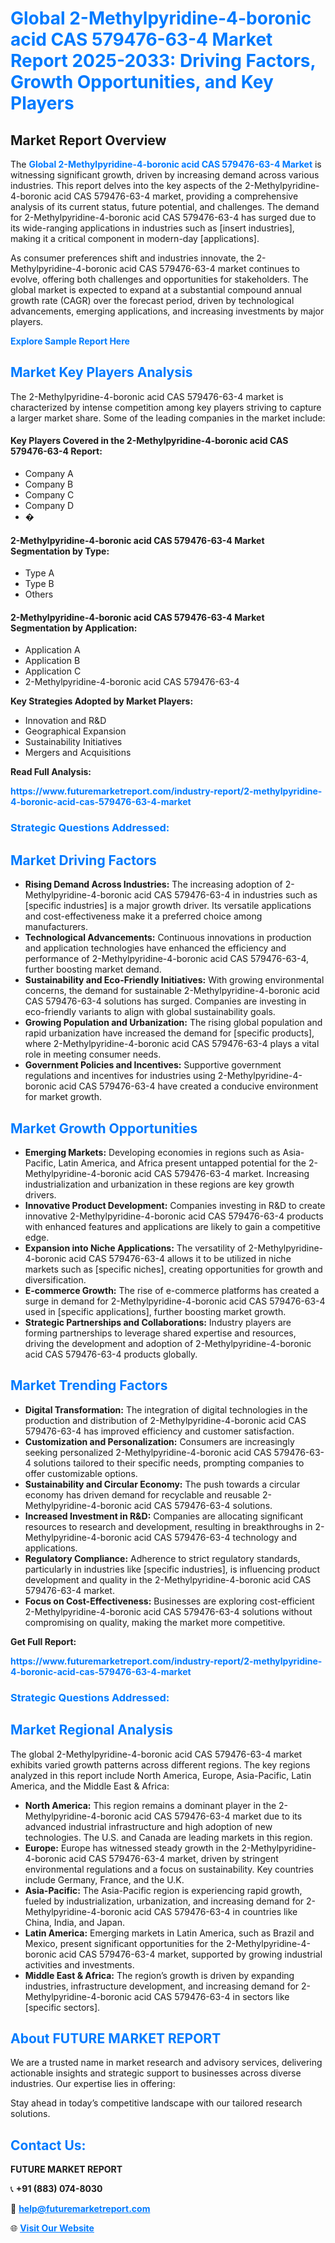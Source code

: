 <h1 style="color: #007BFF;">Global 2-Methylpyridine-4-boronic acid CAS 579476-63-4 Market Report 2025-2033: Driving Factors, Growth Opportunities, and Key Players</h1>

<section id="overview">
<h2>Market Report Overview</h2>
<p>The <a href="https://www.futuremarketreport.com/industry-report/2-methylpyridine-4-boronic-acid-cas-579476-63-4-market" style="color: #007BFF; text-decoration: none;"><strong>Global 2-Methylpyridine-4-boronic acid CAS 579476-63-4 Market</strong></a> is witnessing significant growth, driven by increasing demand across various industries. This report delves into the key aspects of the 2-Methylpyridine-4-boronic acid CAS 579476-63-4 market, providing a comprehensive analysis of its current status, future potential, and challenges. The demand for 2-Methylpyridine-4-boronic acid CAS 579476-63-4 has surged due to its wide-ranging applications in industries such as [insert industries], making it a critical component in modern-day [applications].</p>
<p>As consumer preferences shift and industries innovate, the 2-Methylpyridine-4-boronic acid CAS 579476-63-4 market continues to evolve, offering both challenges and opportunities for stakeholders. The global market is expected to expand at a substantial compound annual growth rate (CAGR) over the forecast period, driven by technological advancements, emerging applications, and increasing investments by major players.</p>
</section>

<section id="overview">
<p><a href="https://www.futuremarketreport.com/request-sample/reportId=119307" style="color: #007BFF; text-decoration: none;"><strong>Explore Sample Report Here</strong></a></p>
</section>

<section id="key-players">
<h2 style="color: #007BFF;">Market Key Players Analysis</h2>
<p>The 2-Methylpyridine-4-boronic acid CAS 579476-63-4 market is characterized by intense competition among key players striving to capture a larger market share. Some of the leading companies in the market include:</p>
<h4>Key Players Covered in the 2-Methylpyridine-4-boronic acid CAS 579476-63-4 Report:</h4>
<ul><li>Company A</li><li>Company B</li><li>Company C</li><li>Company D</li><li>�</li></ul>
<h4>2-Methylpyridine-4-boronic acid CAS 579476-63-4 Market Segmentation by Type:</h4>
<ul><li>Type A</li><li>Type B</li><li>Others</li></ul>

<h4>2-Methylpyridine-4-boronic acid CAS 579476-63-4 Market Segmentation by Application:</h4>
<ul><li>Application A</li><li>Application B</li><li>Application C</li><li>2-Methylpyridine-4-boronic acid CAS 579476-63-4</li></ul>
<p><strong>Key Strategies Adopted by Market Players:</strong></p>
<ul>
<li>Innovation and R&D</li>
<li>Geographical Expansion</li>
<li>Sustainability Initiatives</li>
<li>Mergers and Acquisitions</li>
</ul>
</section>

<section>
<p><strong>Read Full Analysis: </strong></p><a href="https://www.futuremarketreport.com/industry-report/2-methylpyridine-4-boronic-acid-cas-579476-63-4-market" style="color: #007BFF; text-decoration: none;"><strong>https://www.futuremarketreport.com/industry-report/2-methylpyridine-4-boronic-acid-cas-579476-63-4-market</strong></a>
<h3 style="color: #007BFF;">Strategic Questions Addressed:</h3>
</section>

<section id="driving-factors">
<h2 style="color: #007BFF;">Market Driving Factors</h2>
<ul>
<li><strong>Rising Demand Across Industries:</strong> The increasing adoption of 2-Methylpyridine-4-boronic acid CAS 579476-63-4 in industries such as [specific industries] is a major growth driver. Its versatile applications and cost-effectiveness make it a preferred choice among manufacturers.</li>
<li><strong>Technological Advancements:</strong> Continuous innovations in production and application technologies have enhanced the efficiency and performance of 2-Methylpyridine-4-boronic acid CAS 579476-63-4, further boosting market demand.</li>
<li><strong>Sustainability and Eco-Friendly Initiatives:</strong> With growing environmental concerns, the demand for sustainable 2-Methylpyridine-4-boronic acid CAS 579476-63-4 solutions has surged. Companies are investing in eco-friendly variants to align with global sustainability goals.</li>
<li><strong>Growing Population and Urbanization:</strong> The rising global population and rapid urbanization have increased the demand for [specific products], where 2-Methylpyridine-4-boronic acid CAS 579476-63-4 plays a vital role in meeting consumer needs.</li>
<li><strong>Government Policies and Incentives:</strong> Supportive government regulations and incentives for industries using 2-Methylpyridine-4-boronic acid CAS 579476-63-4 have created a conducive environment for market growth.</li>
</ul>
</section>

<section id="growth-opportunities">
<h2 style="color: #007BFF;">Market Growth Opportunities</h2>
<ul>
<li><strong>Emerging Markets:</strong> Developing economies in regions such as Asia-Pacific, Latin America, and Africa present untapped potential for the 2-Methylpyridine-4-boronic acid CAS 579476-63-4 market. Increasing industrialization and urbanization in these regions are key growth drivers.</li>
<li><strong>Innovative Product Development:</strong> Companies investing in R&D to create innovative 2-Methylpyridine-4-boronic acid CAS 579476-63-4 products with enhanced features and applications are likely to gain a competitive edge.</li>
<li><strong>Expansion into Niche Applications:</strong> The versatility of 2-Methylpyridine-4-boronic acid CAS 579476-63-4 allows it to be utilized in niche markets such as [specific niches], creating opportunities for growth and diversification.</li>
<li><strong>E-commerce Growth:</strong> The rise of e-commerce platforms has created a surge in demand for 2-Methylpyridine-4-boronic acid CAS 579476-63-4 used in [specific applications], further boosting market growth.</li>
<li><strong>Strategic Partnerships and Collaborations:</strong> Industry players are forming partnerships to leverage shared expertise and resources, driving the development and adoption of 2-Methylpyridine-4-boronic acid CAS 579476-63-4 products globally.</li>
</ul>
</section>

<section id="trending-factors">
<h2 style="color: #007BFF;">Market Trending Factors</h2>
<ul>
<li><strong>Digital Transformation:</strong> The integration of digital technologies in the production and distribution of 2-Methylpyridine-4-boronic acid CAS 579476-63-4 has improved efficiency and customer satisfaction.</li>
<li><strong>Customization and Personalization:</strong> Consumers are increasingly seeking personalized 2-Methylpyridine-4-boronic acid CAS 579476-63-4 solutions tailored to their specific needs, prompting companies to offer customizable options.</li>
<li><strong>Sustainability and Circular Economy:</strong> The push towards a circular economy has driven demand for recyclable and reusable 2-Methylpyridine-4-boronic acid CAS 579476-63-4 solutions.</li>
<li><strong>Increased Investment in R&D:</strong> Companies are allocating significant resources to research and development, resulting in breakthroughs in 2-Methylpyridine-4-boronic acid CAS 579476-63-4 technology and applications.</li>
<li><strong>Regulatory Compliance:</strong> Adherence to strict regulatory standards, particularly in industries like [specific industries], is influencing product development and quality in the 2-Methylpyridine-4-boronic acid CAS 579476-63-4 market.</li>
<li><strong>Focus on Cost-Effectiveness:</strong> Businesses are exploring cost-efficient 2-Methylpyridine-4-boronic acid CAS 579476-63-4 solutions without compromising on quality, making the market more competitive.</li>
</ul>
</section>

<section>
<p><strong>Get Full Report: </strong></p><a href="https://www.futuremarketreport.com/industry-report/2-methylpyridine-4-boronic-acid-cas-579476-63-4-market" style="color: #007BFF; text-decoration: none;"><strong>https://www.futuremarketreport.com/industry-report/2-methylpyridine-4-boronic-acid-cas-579476-63-4-market</strong></a>
<h3 style="color: #007BFF;">Strategic Questions Addressed:</h3>
</section>


<section id="regional-analysis">
<h2 style="color: #007BFF;">Market Regional Analysis</h2>
<p>The global 2-Methylpyridine-4-boronic acid CAS 579476-63-4 market exhibits varied growth patterns across different regions. The key regions analyzed in this report include North America, Europe, Asia-Pacific, Latin America, and the Middle East & Africa:</p>
<ul>
<li><strong>North America:</strong> This region remains a dominant player in the 2-Methylpyridine-4-boronic acid CAS 579476-63-4 market due to its advanced industrial infrastructure and high adoption of new technologies. The U.S. and Canada are leading markets in this region.</li>
<li><strong>Europe:</strong> Europe has witnessed steady growth in the 2-Methylpyridine-4-boronic acid CAS 579476-63-4 market, driven by stringent environmental regulations and a focus on sustainability. Key countries include Germany, France, and the U.K.</li>
<li><strong>Asia-Pacific:</strong> The Asia-Pacific region is experiencing rapid growth, fueled by industrialization, urbanization, and increasing demand for 2-Methylpyridine-4-boronic acid CAS 579476-63-4 in countries like China, India, and Japan.</li>
<li><strong>Latin America:</strong> Emerging markets in Latin America, such as Brazil and Mexico, present significant opportunities for the 2-Methylpyridine-4-boronic acid CAS 579476-63-4 market, supported by growing industrial activities and investments.</li>
<li><strong>Middle East & Africa:</strong> The region’s growth is driven by expanding industries, infrastructure development, and increasing demand for 2-Methylpyridine-4-boronic acid CAS 579476-63-4 in sectors like [specific sectors].</li>
</ul>
</section>

<footer>
<h2 style="color: #007BFF;">About FUTURE MARKET REPORT</h2>
<p>We are a trusted name in market research and advisory services, delivering actionable insights and strategic support to businesses across diverse industries. Our expertise lies in offering:</p>

<p>Stay ahead in today’s competitive landscape with our tailored research solutions.</p>

<h2 style="color: #007BFF;">Contact Us:</h2>
<p><strong>FUTURE MARKET REPORT</strong></p>
<p>📞 <strong>+91 (883) 074-8030</strong></p>
<p>📧 <strong><a href="mailto:help@futuremarketreport.com" style="color: #007BFF;">help@futuremarketreport.com</a></strong></p>
<p>🌐 <strong><a href="https://www.futuremarketreport.com/" style="color: #007BFF;">Visit Our Website</a></strong></p>
</footer>